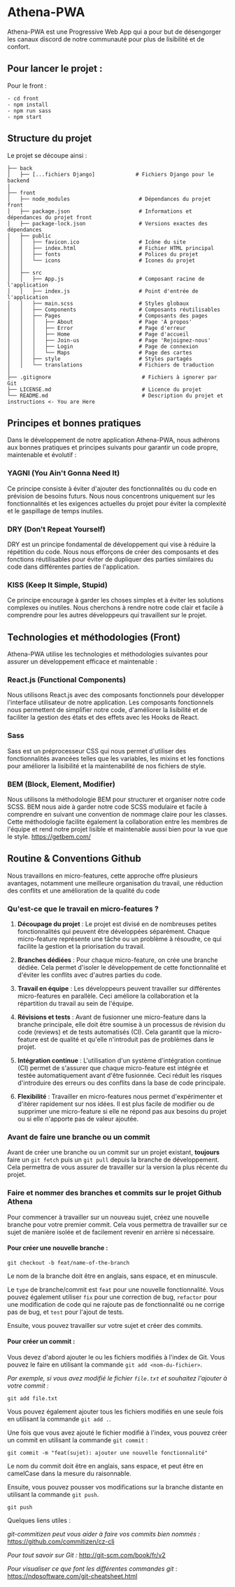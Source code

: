 # Athena-PWA

Athena-PWA est une Progressive Web App qui a pour but de désengorger les canaux discord de notre communauté pour plus de lisibilité et de confort.

## Pour lancer le projet :

Pour le front :
```
- cd front
- npm install
- npm run sass
- npm start
```

## Structure du projet

Le projet se découpe ainsi :

```
├── back
│   ├── [...fichiers Django]             # Fichiers Django pour le backend
│
├── front
│   ├── node_modules                      # Dépendances du projet front
│   ├── package.json                      # Informations et dépendances du projet front
│   ├── package-lock.json                 # Versions exactes des dépendances
│   ├── public
│   │   ├── favicon.ico                   # Icône du site
│   │   ├── index.html                    # Fichier HTML principal
│   │   ├── fonts                         # Polices du projet
│   │   └── icons                         # Icones du projet
│   │
│   ├── src
│   │   ├── App.js                        # Composant racine de l'application
│   │   ├── index.js                      # Point d'entrée de l'application
│   │   ├── main.scss                     # Styles globaux
│   │   ├── Components                    # Composants réutilisables
│   │   ├── Pages                         # Composants des pages
│   │   │   ├── About                     # Page 'À propos'
│   │   │   ├── Error                     # Page d'erreur
│   │   │   ├── Home                      # Page d'accueil
│   │   │   ├── Join-us                   # Page 'Rejoignez-nous'
│   │   │   ├── Login                     # Page de connexion
│   │   │   └── Maps                      # Page des cartes
│   │   ├── style                         # Styles partagés
│   │   └── translations                  # Fichiers de traduction
│
├── .gitignore                             # Fichiers à ignorer par Git
├── LICENSE.md                             # Licence du projet
└── README.md                              # Description du projet et instructions <- You are Here
```

## Principes et bonnes pratiques

Dans le développement de notre application Athena-PWA, nous adhérons aux bonnes pratiques et principes suivants pour garantir un code propre, maintenable et évolutif :


### YAGNI (You Ain't Gonna Need It)

Ce principe consiste à éviter d'ajouter des fonctionnalités ou du code en prévision de besoins futurs.
Nous nous concentrons uniquement sur les fonctionnalités et les exigences actuelles du projet pour éviter la complexité et le gaspillage de temps inutiles.


### DRY (Don't Repeat Yourself)

DRY est un principe fondamental de développement qui vise à réduire la répétition du code.
Nous nous efforçons de créer des composants et des fonctions réutilisables pour éviter de dupliquer des parties similaires du code dans différentes parties de l'application.


### KISS (Keep It Simple, Stupid)

Ce principe encourage à garder les choses simples et à éviter les solutions complexes ou inutiles.
Nous cherchons à rendre notre code clair et facile à comprendre pour les autres développeurs qui travaillent sur le projet.


## Technologies et méthodologies (Front)

Athena-PWA utilise les technologies et méthodologies suivantes pour assurer un développement efficace et maintenable :


### React.js (Functional Components)

Nous utilisons React.js avec des composants fonctionnels pour développer l'interface utilisateur de notre application.
Les composants fonctionnels nous permettent de simplifier notre code, d'améliorer la lisibilité et de faciliter la gestion des états et des effets avec les Hooks de React.


### Sass

Sass est un préprocesseur CSS qui nous permet d'utiliser des fonctionnalités avancées telles que les variables, les mixins et les fonctions pour améliorer la lisibilité et la maintenabilité de nos fichiers de style.


### BEM (Block, Element, Modifier)

Nous utilisons la méthodologie BEM pour structurer et organiser notre code SCSS. BEM nous aide à garder notre code SCSS modulaire et facile à comprendre en suivant une convention de nommage claire pour les classes.
Cette méthodologie facilite également la collaboration entre les membres de l'équipe et rend notre projet lisible et maintenable aussi bien pour la vue que le style.
https://getbem.com/

## Routine & Conventions Github 

Nous travaillons en micro-features, cette approche offre plusieurs avantages, notamment une meilleure organisation du travail, une réduction des conflits et une amélioration de la qualité du code 

### Qu'est-ce que le travail en micro-features ?

1. **Découpage du projet** : Le projet est divisé en de nombreuses petites fonctionnalités qui peuvent être développées séparément. Chaque micro-feature représente une tâche ou un problème à résoudre, ce qui facilite la gestion et la priorisation du travail.

2. **Branches dédiées** : Pour chaque micro-feature, on crée une branche dédiée. Cela permet d'isoler le développement de cette fonctionnalité et d'éviter les conflits avec d'autres parties du code.

3. **Travail en équipe** : Les développeurs peuvent travailler sur différentes micro-features en parallèle. Ceci améliore la collaboration et la répartition du travail au sein de l'équipe.

4. **Révisions et tests** : Avant de fusionner une micro-feature dans la branche principale, elle doit être soumise à un processus de révision du code (reviews) et de tests automatisés (CI). Cela garantit que la micro-feature est de qualité et qu'elle n'introduit pas de problèmes dans le projet.

5. **Intégration continue** : L'utilisation d'un système d'intégration continue (CI) permet de s'assurer que chaque micro-feature est intégrée et testée automatiquement avant d'être fusionnée. Ceci réduit les risques d'introduire des erreurs ou des conflits dans la base de code principale.

6. **Flexibilité** : Travailler en micro-features nous permet d'expérimenter et d'itérer rapidement sur nos idées. Il est plus facile de modifier ou de supprimer une micro-feature si elle ne répond pas aux besoins du projet ou si elle n'apporte pas de valeur ajoutée.


### Avant de faire une branche ou un commit

Avant de créer une branche ou un commit sur un projet existant, **toujours** faire un `git fetch` puis un `git pull` depuis la branche de développement. 
Cela permettra de vous assurer de travailler sur la version la plus récente du projet.


### Faire et nommer des branches et commits sur le projet Github Athena

Pour commencer à travailler sur un nouveau sujet, créez une nouvelle branche pour votre premier commit. 
Cela vous permettra de travailler sur ce sujet de manière isolée et de facilement revenir en arrière si nécessaire.


#### Pour créer une nouvelle branche :

```
git checkout -b feat/name-of-the-branch
```

Le nom de la branche doit être en anglais, sans espace, et en minuscule.

Le `type` de branche/commit est `feat` pour une nouvelle fonctionnalité. 
Vous pouvez également utiliser `fix` pour une correction de bug, `refactor` pour une modification de code qui ne rajoute pas de fonctionnalité ou ne corrige pas de bug, et `test` pour l'ajout de tests.

Ensuite, vous pouvez travailler sur votre sujet et créer des commits.


#### Pour créer un commit : 

Vous devez d'abord ajouter le ou les fichiers modifiés à l'index de Git. 
Vous pouvez le faire en utilisant la commande `git add <nom-du-fichier>`.

*Par exemple, si vous avez modifié le fichier `file.txt` et souhaitez l'ajouter à votre commit :*
```
git add file.txt
```

Vous pouvez également ajouter tous les fichiers modifiés en une seule fois en utilisant la commande `git add .`.


Une fois que vous avez ajouté le fichier modifié à l'index, vous pouvez créer un commit en utilisant la commande `git commit` :
```
git commit -m "feat(sujet): ajouter une nouvelle fonctionnalité"
```

Le nom du commit doit être en anglais, sans espace, et peut être en camelCase dans la mesure du raisonnable.


Ensuite, vous pouvez pousser vos modifications sur la branche distante en utilisant la commande `git push`.
```
git push
```

Quelques liens utiles :

*git-commitizen peut vous aider à faire vos commits bien nommés :* https://github.com/commitizen/cz-cli

*Pour tout savoir sur Git :* http://git-scm.com/book/fr/v2

*Pour visualiser ce que font les différentes commandes git* : https://ndpsoftware.com/git-cheatsheet.html
